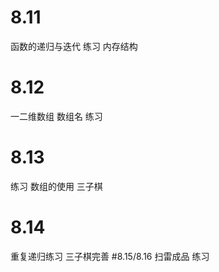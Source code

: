 # 8.11
函数的递归与迭代
  练习
内存结构
# 8.12
一二维数组
数组名
练习
# 8.13
练习
数组的使用
三子棋
# 8.14
重复递归练习
三子棋完善
#8.15/8.16
扫雷成品
练习